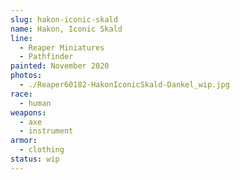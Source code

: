 ```yaml
---
slug: hakon-iconic-skald
name: Hakon, Iconic Skald
line:
  - Reaper Miniatures
  - Pathfinder
painted: November 2020
photos:
  - ./Reaper60182-HakonIconicSkald-Dankel_wip.jpg
race:
  - human
weapons:
  - axe
  - instrument
armor:
  - clothing
status: wip
---
```

